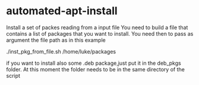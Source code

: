 # automated-apt-install
Install a set of packes reading from a input file
You need to build a file that contains a list of packages that you want to install.
You need then to pass as argument the file path as in this example

./inst_pkg_from_file.sh /home/luke/packages

if you want to install also some .deb package,just put it in the deb_pkgs folder.
At this moment the folder needs to be in the same directory of the script
